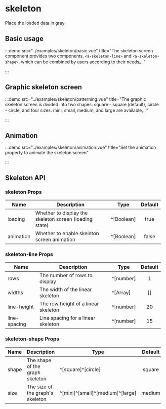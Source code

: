 # skeleton

Place the loaded data in gray。

## Basic usage

:::demo src="../examples/skeleton/basic.vue" title="The skeleton screen component provides two components, `<a-skeleton-line>` and `<a-skeleton-shape>`, which can be combined by users according to their needs。"

:::

## Graphic skeleton screen

:::demo src="../examples/skeleton/patterning.vue" title="The graphic skeleton screen is divided into two shapes: square - square (default), circle - circle, and four sizes: mini, small, medium, and large are available。"

:::

## Animation

:::demo src="../examples/skeleton/animation.vue" title="Set the animation property to animate the skeleton screen"

:::

## Skeleton API

### skeleton Props

| Name      | Description                                            | Type       | Default |
| --------- | ------------------------------------------------------ | ---------- | :-----: |
| loading   | Whether to display the skeleton screen (loading state) | ^[Boolean] |  true   |
| animation | Whether to enable skeleton screen animation            | ^[Boolean] |  false  |

### skeleton-line Props

| Name         | Description                         | Type      | Default |
| ------------ | ----------------------------------- | --------- | :-----: |
| rows         | The number of rows to display       | ^[number] |    1    |
| widths       | The width of the linear skeleton    | ^[Array]  |   []    |
| line-height  | The row height of a linear skeleton | ^[number] |   20    |
| line-spacing | Line spacing for a linear skeleton  | ^[number] |   15    |

### skeleton-shape Props

| Name  | Description                      | Type                             | Default |
| ----- | -------------------------------- | -------------------------------- | :-----: |
| shape | The shape of the graph skeleton  | ^[square]^[circle]               | square  |
| size  | The size of the graph's skeleton | ^[mini]^[small]^[medium]^[large] | medium  |
